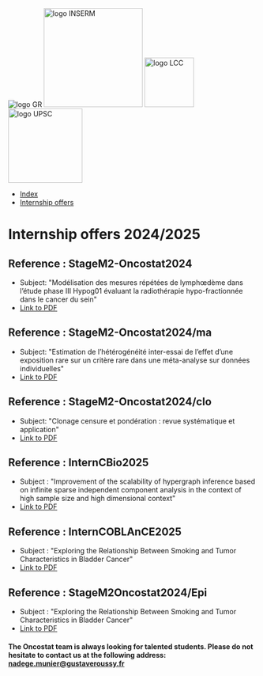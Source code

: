 <img src="https://www.gustaveroussy.fr/sites/all/themes/gustave_roussy/logo.png" alt="logo GR">
<img src="https://upload.wikimedia.org/wikipedia/commons/c/cd/Inserm.svg" alt="logo INSERM" width="200px">
<img src="https://www3.ligue-cancer.net/logo/coul-ecr_LALIGUE_LOGO_C_RVB_600.png" alt="logo LCC" width="100px">
<img src="https://hal.archives-ouvertes.fr/UNIV-PARIS-SACLAY/public/logo_UP_saclay_final.png" alt="logo UPSC" width="150px">

<nav class="navbar">
    <ul class="nav-list">
        <li class="nav-item"><a href="index.html">Index</a></li>
        <li class="nav-item"><a href="internships.html">Internship offers</a></li>
    </ul>
</nav>

# Internship offers 2024/2025

## Reference : StageM2-Oncostat2024

- Subject: "Modélisation des mesures répétées de lymphœdème dans l’étude phase III Hypog01 évaluant la radiothérapie hypo-fractionnée dans le cancer du sein"
- [Link to PDF](https://oncostat.github.io/internships_pdf/stage_m2_methodologie_biostatistique_2024_2025_sm_rg.pdf)

## Reference : StageM2-Oncostat2024/ma

- Subject: "Estimation de l’hétérogénéité inter-essai de l’effet d’une exposition rare sur un critère rare dans une méta-analyse sur données individuelles"
- [Link to PDF](https://oncostat.github.io/internships_pdf/stage_m2_methodologie_biostatistique_2024_2025_glt_nc.pdf)

## Reference : StageM2-Oncostat2024/clo 

- Subject: "Clonage censure et pondération : revue systématique et application"
- [Link to PDF](https://oncostat.github.io/internships_pdf/stage_m2_methodologie_biostatistique_2024_2025_nst_tf.pdf)

## Reference : InternCBio2025

- Subject : "Improvement of the scalability of hypergraph inference based on infinite sparse independent component analysis in the context of high sample size and high dimensional context"
- [Link to PDF](https://oncostat.github.io/internships_pdf/stage_m2_hypergraph_dd_2025.pdf)

## Reference : InternCOBLAnCE2025

- Subject : "Exploring the Relationship Between Smoking and Tumor Characteristics in Bladder Cancer"
- [Link to PDF](https://oncostat.github.io/internships_pdf/stage_oncostat_coblance_vf.pdf)

## Reference : StageM2Oncostat2024/Epi

- Subject : "Exploring the Relationship Between Smoking and Tumor Characteristics in Bladder Cancer"
- [Link to PDF](https://oncostat.github.io/internships_pdf/stage_m2_méthodologie_biostatistique_2024_2025_glt_nh_ap.pdf)



#### The Oncostat team is always looking for talented students. Please do not hesitate to contact us at the following address: <nadege.munier@gustaveroussy.fr>